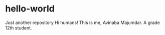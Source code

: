# hello-world
Just another repository
Hi humans!
This is me, Avinaba Majumdar.
A grade 12th student.
